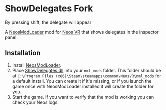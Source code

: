 # ShowDelegates Fork
By pressing shift, the delegate will appear

A [NeosModLoader](https://github.com/zkxs/NeosModLoader) mod for [Neos VR](https://neos.com/) that shows delegates in the inspector panel.



## Installation
1. Install [NeosModLoader](https://github.com/zkxs/NeosModLoader).
1. Place [ShowDelegates.dll](https://github.com/art0007i/ShowDelegates/releases/latest/download/ShowDelegates.dll) into your `nml_mods` folder. This folder should be at `C:\Program Files (x86)\Steam\steamapps\common\NeosVR\nml_mods` for a default install. You can create it if it's missing, or if you launch the game once with NeosModLoader installed it will create the folder for you.
1. Start the game. If you want to verify that the mod is working you can check your Neos logs.
